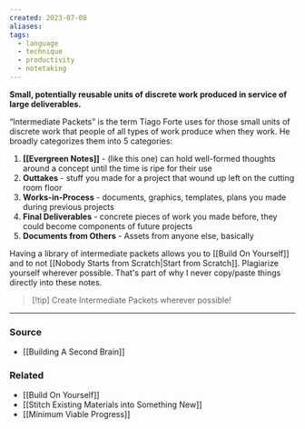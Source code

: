 ```yaml
---
created: 2023-07-08
aliases: 
tags:
  - language
  - technique
  - productivity
  - notetaking
---
```

**Small, potentially reusable units of discrete work produced in service of large deliverables.**

“Intermediate Packets” is the term Tiago Forte uses for those small units of discrete work that people of all types of work produce when they work. He broadly categorizes them into 5 categories:

1. **[[Evergreen Notes]]** - (like this one) can hold well-formed thoughts around a concept until the time is ripe for their use
2. **Outtakes** - stuff you made for a project that wound up left on the cutting room floor
3. **Works-in-Process** - documents, graphics, templates, plans you made during previous projects
4. **Final Deliverables** - concrete pieces of work you made before, they could become components of future projects
5. **Documents from Others** - Assets from anyone else, basically

Having a library of intermediate packets allows you to [[Build On Yourself]] and to not [[Nobody Starts from Scratch|Start from Scratch]]. Plagiarize yourself wherever possible. That's part of why I never copy/paste things directly into these notes.

> [!tip] Create Intermediate Packets wherever possible!

****
### Source
- [[Building A Second Brain]]

### Related
- [[Build On Yourself]] 
- [[Stitch Existing Materials into Something New]]
- [[Minimum Viable Progress]]